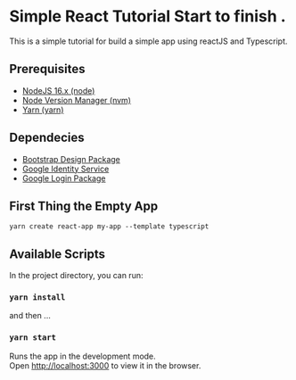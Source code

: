 # Simple React Tutorial Start to finish .

This is a simple tutorial for build a simple app using reactJS and Typescript.

## Prerequisites
- [NodeJS 16.x (node)](https://nodejs.org/en/download/)
- [Node Version Manager (nvm)](https://npm.github.io/installation-setup-docs/installing/using-a-node-version-manager.html)
- [Yarn (yarn)](https://yarnpkg.com/getting-started/install)

## Dependecies
- [Bootstrap Design Package](https://getbootstrap.com/docs/5.2/getting-started/introduction/)
- [Google Identity Service](https://developers.google.com/identity/gsi/web)
- [Google Login Package](https://www.npmjs.com/package/react-google-login)

## First Thing the Empty App

```
yarn create react-app my-app --template typescript
```
## Available Scripts

In the project directory, you can run:
### `yarn install`

and then ...

### `yarn start`

Runs the app in the development mode.\
Open [http://localhost:3000](http://localhost:3000) to view it in the browser.

